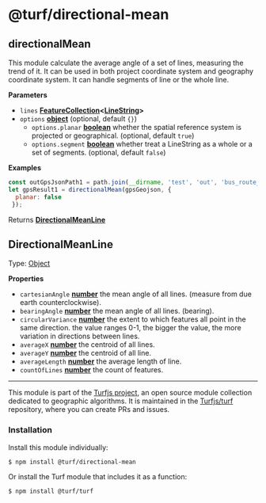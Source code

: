 # @turf/directional-mean

<!-- Generated by documentation.js. Update this documentation by updating the source code. -->

## directionalMean

This module calculate the average angle of a set of lines, measuring the trend of it.
It can be used in both project coordinate system and geography coordinate system.
It can handle segments of line or the whole line.

**Parameters**

-   `lines` **[FeatureCollection](https://tools.ietf.org/html/rfc7946#section-3.3)&lt;[LineString](https://tools.ietf.org/html/rfc7946#section-3.1.4)>** 
-   `options` **[object](https://developer.mozilla.org/docs/Web/JavaScript/Reference/Global_Objects/Object)**  (optional, default `{}`)
    -   `options.planar` **[boolean](https://developer.mozilla.org/docs/Web/JavaScript/Reference/Global_Objects/Boolean)** whether the spatial reference system is projected or geographical. (optional, default `true`)
    -   `options.segment` **[boolean](https://developer.mozilla.org/docs/Web/JavaScript/Reference/Global_Objects/Boolean)** whether treat a LineString as a whole or a set of segments. (optional, default `false`)

**Examples**

```javascript
const outGpsJsonPath1 = path.join(__dirname, 'test', 'out', 'bus_route_gps1.json');
let gpsResult1 = directionalMean(gpsGeojson, {
  planar: false
 });
```

Returns **[DirectionalMeanLine](#directionalmeanline)** 

## DirectionalMeanLine

Type: [Object](https://developer.mozilla.org/docs/Web/JavaScript/Reference/Global_Objects/Object)

**Properties**

-   `cartesianAngle` **[number](https://developer.mozilla.org/docs/Web/JavaScript/Reference/Global_Objects/Number)** the mean angle of all lines. (measure from due earth counterclockwise).
-   `bearingAngle` **[number](https://developer.mozilla.org/docs/Web/JavaScript/Reference/Global_Objects/Number)** the mean angle of all lines. (bearing).
-   `circularVariance` **[number](https://developer.mozilla.org/docs/Web/JavaScript/Reference/Global_Objects/Number)** the extent to which features all point in the same direction.
     the value ranges 0-1, the bigger the value, the more variation in directions between lines.
-   `averageX` **[number](https://developer.mozilla.org/docs/Web/JavaScript/Reference/Global_Objects/Number)** the centroid of all lines.
-   `averageY` **[number](https://developer.mozilla.org/docs/Web/JavaScript/Reference/Global_Objects/Number)** the centroid of all line.
-   `averageLength` **[number](https://developer.mozilla.org/docs/Web/JavaScript/Reference/Global_Objects/Number)** the average length of line.
-   `countOfLines` **[number](https://developer.mozilla.org/docs/Web/JavaScript/Reference/Global_Objects/Number)** the count of features.

<!-- This file is automatically generated. Please don't edit it directly:
if you find an error, edit the source file (likely index.js), and re-run
./scripts/generate-readmes in the turf project. -->

---

This module is part of the [Turfjs project](http://turfjs.org/), an open source
module collection dedicated to geographic algorithms. It is maintained in the
[Turfjs/turf](https://github.com/Turfjs/turf) repository, where you can create
PRs and issues.

### Installation

Install this module individually:

```sh
$ npm install @turf/directional-mean
```

Or install the Turf module that includes it as a function:

```sh
$ npm install @turf/turf
```
